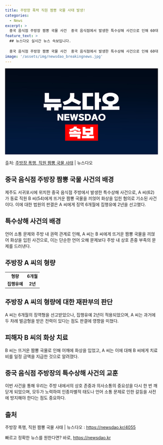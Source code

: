 ```yaml
---
title: 주방장 폭력 직원 짬뽕 국물 사태 발생!
categories:
  - News
excerpt: >
  중국 음식점 주방장 짬뽕 국물 사건  중국 음식점에서 발생한 특수상해 사건으로 인해 60대 주방장이 징역형 …
feature_text: >
  ## 뉴스다오 실시간 뉴스 속보입니다.

  중국 음식점 주방장 짬뽕 국물 사건  중국 음식점에서 발생한 특수상해 사건으로 인해 60대 주방장이 징역형 …
image: '/assets/img/newsdao_breakingnews.jpg'
---
```


![뉴스다오 속보](/assets/img/newsdao_breakingnews.jpg)

<p>출처: <a href="https://newsdao.kr/4055" rel="dofollow">주방장 폭행, 직원 짬뽕 국물 사태</a> | 뉴스다오</p>

<h2 data-ke-size="size26">중국 음식점 주방장 짬뽕 국물 사건의 배경</h2>
<p data-ke-size="size16">제주도 서귀포시에 위치한 중국 음식점 주방에서 발생한 특수상해 사건으로, A 씨(62)가 동료 직원 B 씨(54)에게 뜨거운 짬뽕 국물을 끼얹어 화상을 입힌 혐의로 기소된 사건이다. 이에 대한 법원의 판결은 A 씨에게 징역 6개월에 집행유예 2년을 선고했다.</p>

<h2 data-ke-size="size26">특수상해 사건의 배경</h2>
<p data-ke-size="size16">언어 소통 문제와 주방 내 권력 관계로 인해, A 씨는 B 씨에게 뜨거운 짬뽕 국물을 끼얹어 화상을 입힌 사건으로, 이는 단순한 언어 오해 문제보다 주방 내 상호 존중 부족의 문제를 드러낸다.</p>

<h2 data-ke-size="size26">주방장 A 씨의 형량</h2>
<table>
    <tr>
        <td style="text-align: center; height: 17px;"><b>형량</b></td>
        <td style="text-align: center; height: 17px;"><b>6개월</b></td>
    </tr>
    <tr>
        <td style="text-align: center; height: 17px;"><b>집행유예</b></td>
        <td style="text-align: center; height: 17px;"><b>2년</b></td>
    </tr>
</table>

<h2 data-ke-size="size26">주방장 A 씨의 형량에 대한 재판부의 판단</h2>
<p data-ke-size="size16">A 씨는 6개월의 징역형을 선고받았으나, 집행유예 2년이 적용되었으며, A 씨는 과거에 두 차례 벌금형을 받은 전력이 있다는 점도 판결에 영향을 미쳤다.</p>

<h2 data-ke-size="size26">피해자 B 씨의 화상 치료</h2>
<p data-ke-size="size16">B 씨는 뜨거운 짬뽕 국물로 인해 어깨에 화상을 입었고, A 씨는 이에 대해 B 씨에게 치료비를 일정 금액을 지급한 것으로 알려졌다.</p>

<h2 data-ke-size="size26">중국 음식점 주방장의 특수상해 사건의 교훈</h2>
<p data-ke-size="size16">이번 사건을 통해 우리는 주방 내에서의 상호 존중과 의사소통의 중요성을 다시 한 번 깨닫게 되었으며, 모두가 노력하여 인종차별적 태도나 언어 소통 문제로 인한 갈등을 사전에 방지해야 한다는 점도 중요하다.</p>

<h2 data-ke-size="size26">출처</h2>
<p data-ke-size="size16">주방장 폭행, 직원 짬뽕 국물 사태 | 뉴스다오 : <a href="https://newsdao.kr/4055">https://newsdao.kr/4055</a></p> 

빠르고 정확한 뉴스를 원한다면? 바로, <a href="https://newsdao.kr" rel="dofollow">https://newsdao.kr</a>


